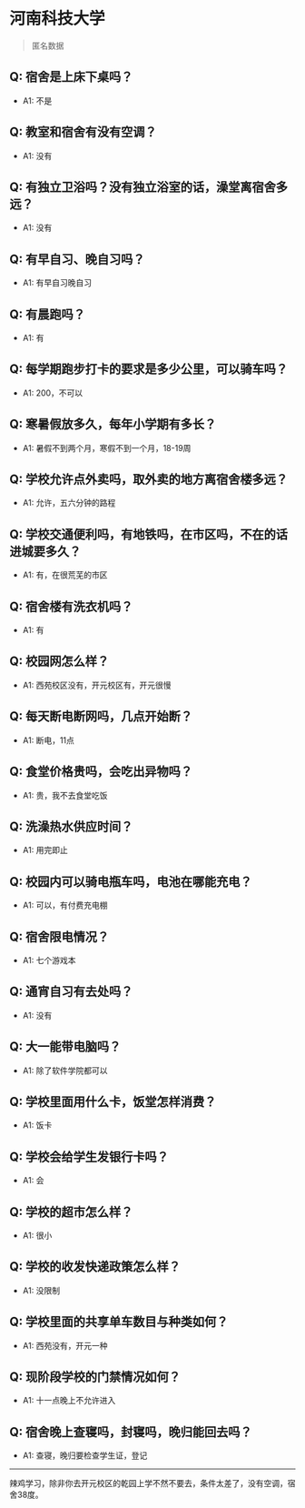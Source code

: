 # 河南科技大学

> 匿名数据

## Q: 宿舍是上床下桌吗？

- A1: 不是

## Q: 教室和宿舍有没有空调？

- A1: 没有

## Q: 有独立卫浴吗？没有独立浴室的话，澡堂离宿舍多远？

- A1: 没有

## Q: 有早自习、晚自习吗？

- A1: 有早自习晚自习

## Q: 有晨跑吗？

- A1: 有

## Q: 每学期跑步打卡的要求是多少公里，可以骑车吗？

- A1: 200，不可以

## Q: 寒暑假放多久，每年小学期有多长？

- A1: 暑假不到两个月，寒假不到一个月，18-19周

## Q: 学校允许点外卖吗，取外卖的地方离宿舍楼多远？

- A1: 允许，五六分钟的路程

## Q: 学校交通便利吗，有地铁吗，在市区吗，不在的话进城要多久？

- A1: 有，在很荒芜的市区

## Q: 宿舍楼有洗衣机吗？

- A1: 有

## Q: 校园网怎么样？

- A1: 西苑校区没有，开元校区有，开元很慢

## Q: 每天断电断网吗，几点开始断？

- A1: 断电，11点

## Q: 食堂价格贵吗，会吃出异物吗？

- A1: 贵，我不去食堂吃饭

## Q: 洗澡热水供应时间？

- A1: 用完即止

## Q: 校园内可以骑电瓶车吗，电池在哪能充电？

- A1: 可以，有付费充电棚

## Q: 宿舍限电情况？

- A1: 七个游戏本

## Q: 通宵自习有去处吗？

- A1: 没有

## Q: 大一能带电脑吗？

- A1: 除了软件学院都可以

## Q: 学校里面用什么卡，饭堂怎样消费？

- A1: 饭卡

## Q: 学校会给学生发银行卡吗？

- A1: 会

## Q: 学校的超市怎么样？

- A1: 很小

## Q: 学校的收发快递政策怎么样？

- A1: 没限制

## Q: 学校里面的共享单车数目与种类如何？

- A1: 西苑没有，开元一种

## Q: 现阶段学校的门禁情况如何？

- A1: 十一点晚上不允许进入

## Q: 宿舍晚上查寝吗，封寝吗，晚归能回去吗？

- A1: 查寝，晚归要检查学生证，登记

***

辣鸡学习，除非你去开元校区的乾园上学不然不要去，条件太差了，没有空调，宿舍38度。